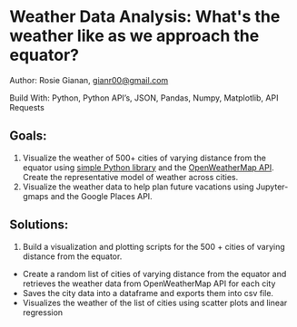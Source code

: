 # Weather Data Analysis: What's the weather like as we approach the equator?

Author: Rosie Gianan, gianr00@gmail.com

Build With: Python, Python API’s, JSON, Pandas, Numpy, Matplotlib, API Requests 

## Goals:
1.    Visualize the weather of 500+ cities of varying distance from the equator using [simple Python library](https://pypi.python.org/pypi/citipy) and the [OpenWeatherMap API](https://openweathermap.org/api).  Create the representative model of weather across cities.
2.    Visualize the weather data to help plan future vacations using Jupyter-gmaps and the Google Places API.

## Solutions:
1.    Build a visualization and plotting scripts for the 500 + cities of varying distance from the equator.
-    Create a random list of cities of varying distance from the equator and retrieves the weather data from OpenWeatherMap API for each city
-    Saves the city data into a dataframe and exports them into csv file.
-    Visualizes the weather of the list of cities using scatter plots and linear regression
